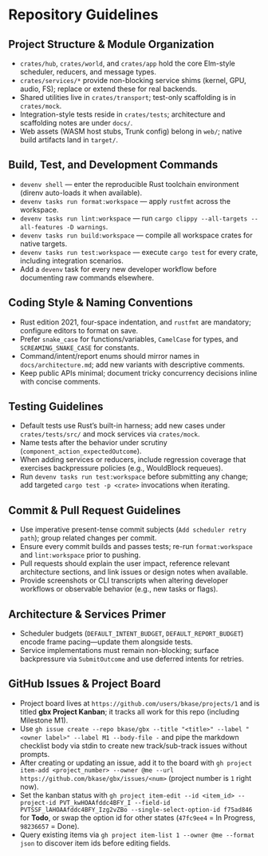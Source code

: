 # Repository Guidelines

## Project Structure & Module Organization
- `crates/hub`, `crates/world`, and `crates/app` hold the core Elm-style scheduler, reducers, and message types.
- `crates/services/*` provide non-blocking service shims (kernel, GPU, audio, FS); replace or extend these for real backends.
- Shared utilities live in `crates/transport`; test-only scaffolding is in `crates/mock`.
- Integration-style tests reside in `crates/tests`; architecture and scaffolding notes are under `docs/`.
- Web assets (WASM host stubs, Trunk config) belong in `web/`; native build artifacts land in `target/`.

## Build, Test, and Development Commands
- `devenv shell` — enter the reproducible Rust toolchain environment (direnv auto-loads it when available).
- `devenv tasks run format:workspace` — apply `rustfmt` across the workspace.
- `devenv tasks run lint:workspace` — run `cargo clippy --all-targets --all-features -D warnings`.
- `devenv tasks run build:workspace` — compile all workspace crates for native targets.
- `devenv tasks run test:workspace` — execute `cargo test` for every crate, including integration scenarios.
- Add a `devenv` task for every new developer workflow before documenting raw commands elsewhere.

## Coding Style & Naming Conventions
- Rust edition 2021, four-space indentation, and `rustfmt` are mandatory; configure editors to format on save.
- Prefer `snake_case` for functions/variables, `CamelCase` for types, and `SCREAMING_SNAKE_CASE` for constants.
- Command/intent/report enums should mirror names in `docs/architecture.md`; add new variants with descriptive comments.
- Keep public APIs minimal; document tricky concurrency decisions inline with concise comments.

## Testing Guidelines
- Default tests use Rust’s built-in harness; add new cases under `crates/tests/src/` and mock services via `crates/mock`.
- Name tests after the behavior under scrutiny (`component_action_expectedOutcome`).
- When adding services or reducers, include regression coverage that exercises backpressure policies (e.g., WouldBlock requeues).
- Run `devenv tasks run test:workspace` before submitting any change; add targeted `cargo test -p <crate>` invocations when iterating.

## Commit & Pull Request Guidelines
- Use imperative present-tense commit subjects (`Add scheduler retry path`); group related changes per commit.
- Ensure every commit builds and passes tests; re-run `format:workspace` and `lint:workspace` prior to pushing.
- Pull requests should explain the user impact, reference relevant architecture sections, and link issues or design notes when available.
- Provide screenshots or CLI transcripts when altering developer workflows or observable behavior (e.g., new tasks or flags).

## Architecture & Services Primer
- Scheduler budgets (`DEFAULT_INTENT_BUDGET`, `DEFAULT_REPORT_BUDGET`) encode frame pacing—update them alongside tests.
- Service implementations must remain non-blocking; surface backpressure via `SubmitOutcome` and use deferred intents for retries.

## GitHub Issues & Project Board
- Project board lives at `https://github.com/users/bkase/projects/1` and is titled **gbx Project Kanban**; it tracks all work for this repo (including Milestone M1).
- Use `gh issue create --repo bkase/gbx --title "<title>" --label "<owner label>" --label M1 --body-file -` and pipe the markdown checklist body via stdin to create new track/sub-track issues without prompts.
- After creating or updating an issue, add it to the board with `gh project item-add <project_number> --owner @me --url https://github.com/bkase/gbx/issues/<num>` (project number is `1` right now).
- Set the kanban status with `gh project item-edit --id <item_id> --project-id PVT_kwHOAAfddc4BFY_I --field-id PVTSSF_lAHOAAfddc4BFY_Izg2vZBo --single-select-option-id f75ad846` for **Todo**, or swap the option id for other states (`47fc9ee4` = In Progress, `98236657` = Done).
- Query existing items via `gh project item-list 1 --owner @me --format json` to discover item ids before editing fields.
